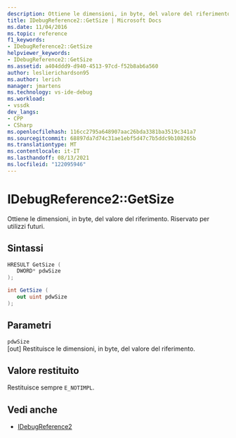 ```yaml
---
description: Ottiene le dimensioni, in byte, del valore del riferimento.
title: IDebugReference2::GetSize | Microsoft Docs
ms.date: 11/04/2016
ms.topic: reference
f1_keywords:
- IDebugReference2::GetSize
helpviewer_keywords:
- IDebugReference2::GetSize
ms.assetid: a404ddd9-d940-4513-97cd-f52b8ab6a560
author: leslierichardson95
ms.author: lerich
manager: jmartens
ms.technology: vs-ide-debug
ms.workload:
- vssdk
dev_langs:
- CPP
- CSharp
ms.openlocfilehash: 116cc2795a648907aac26bda3381ba3519c341a7
ms.sourcegitcommit: 68897da7d74c31ae1ebf5d47c7b5ddc9b108265b
ms.translationtype: MT
ms.contentlocale: it-IT
ms.lasthandoff: 08/13/2021
ms.locfileid: "122095946"
---
```

# <a name="idebugreference2getsize"></a>IDebugReference2::GetSize
Ottiene le dimensioni, in byte, del valore del riferimento. Riservato per utilizzi futuri.

## <a name="syntax"></a>Sintassi

```cpp
HRESULT GetSize ( 
   DWORD* pdwSize
);
```

```csharp
int GetSize ( 
   out uint pdwSize
);
```

## <a name="parameters"></a>Parametri
`pdwSize`\
[out] Restituisce le dimensioni, in byte, del valore del riferimento.

## <a name="return-value"></a>Valore restituito
 Restituisce sempre `E_NOTIMPL`.

## <a name="see-also"></a>Vedi anche
- [IDebugReference2](../../../extensibility/debugger/reference/idebugreference2.md)
